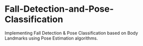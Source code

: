 # Fall-Detection-and-Pose-Classification
Implementing Fall Detection &amp; Pose Classification based on Body Landmarks using Pose Estimation algorithms.
